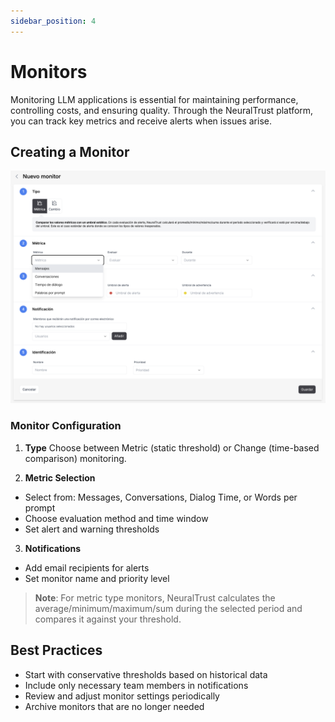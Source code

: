 ```yaml
---
sidebar_position: 4
---
```


# Monitors

Monitoring LLM applications is essential for maintaining performance, controlling costs, and ensuring quality. Through the NeuralTrust platform, you can track key metrics and receive alerts when issues arise.

## Creating a Monitor

![Monitor Creation Interface](./assets/monitor-creation.png)

### Monitor Configuration

1. **Type**
Choose between Metric (static threshold) or Change (time-based comparison) monitoring.

2. **Metric Selection**
- Select from: Messages, Conversations, Dialog Time, or Words per prompt
- Choose evaluation method and time window
- Set alert and warning thresholds

3. **Notifications**
- Add email recipients for alerts
- Set monitor name and priority level

> **Note**: For metric type monitors, NeuralTrust calculates the average/minimum/maximum/sum during the selected period and compares it against your threshold.

## Best Practices

- Start with conservative thresholds based on historical data
- Include only necessary team members in notifications
- Review and adjust monitor settings periodically
- Archive monitors that are no longer needed